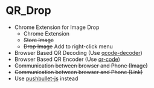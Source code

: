 # QR_Drop
* Chrome Extension for Image Drop
    * Chrome Extension
    * ~~Store Image~~
    * ~~Drop Image~~ Add to right-click menu
* Browser Based QR Decoding (Use [qcode-decoder](https://github.com/cirocosta/qcode-decoder))
* Browser Based QR Encoder (Use [qr-code](https://github.com/MatthewMueller/qr-code))
* ~~Communication between browser and Phone (Image)~~
* ~~Communication between browser and Phone (Link)~~
* Use [pushbullet-js](https://github.com/alexschneider/pushbullet-js)
instead
